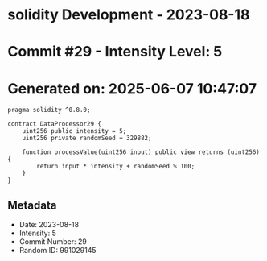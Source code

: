 ﻿# solidity Development - 2023-08-18
# Commit #29 - Intensity Level: 5
# Generated on: 2025-06-07 10:47:07
```solidity
pragma solidity ^0.8.0;

contract DataProcessor29 {
    uint256 public intensity = 5;
    uint256 private randomSeed = 329882;

    function processValue(uint256 input) public view returns (uint256) {
        return input * intensity + randomSeed % 100;
    }
}
```
## Metadata
- Date: 2023-08-18
- Intensity: 5
- Commit Number: 29
- Random ID: 991029145
